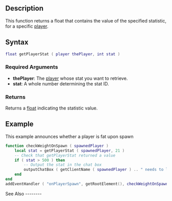 Description
-----------

This function returns a float that contains the value of the specified statistic, for a specific [player](/player.md "wikilink").

Syntax
------

``` lua
float getPlayerStat ( player thePlayer, int stat )
```

### Required Arguments

-   **thePlayer**: The [player](/player.md "wikilink") whose stat you want to retrieve.
-   **stat**: A whole number determining the stat ID.

### Returns

Returns a [float](/float.md "wikilink") indicating the statistic value.

Example
-------

<section name="Server" class="server" show="true">
This example announces whether a player is fat upon spawn

``` lua
function checkWeightOnSpawn ( spawnedPlayer )
    local stat = getPlayerStat ( spawnedPlayer, 21 )
    -- Check that getPlayerStat returned a value
    if ( stat > 500 ) then
        -- Output the stat in the chat box
        outputChatBox ( getClientName ( spawnedPlayer ) .. " needs to lose a bit of weight!" )
    end
end
addEventHandler ( "onPlayerSpawn", getRootElement(), checkWeightOnSpawn )
```

</section>
See Also
--------
